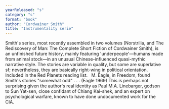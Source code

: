 ```yaml
---
yearReleased: "s"
category: "s"
format: "book"
author: "Cordwainer Smith"
title: "Instrumentality serie"
---
```

Smith's series, most recently assembled in two volumes (Norstrilia, and  The Rediscovery of Man: The Complete Short Fiction of Cordwainer Smith), is an unfinished future history, mainly featuring 'underpeople'—humans  made from animal stock—in an unusual Chinese-influenced quasi-mythic narrative  style. The stories are variable in quality, but some are superlative sf;  nevertheless, they are basically right-wing in political orientation. Included  in the Red Planets reading list.
 
M. Eagle, in Freedom, found Smith's stories  "somewhat odd" . . . (Eagle 1969) This is perhaps not surprising given the  author's real identity as Paul M.A. Linebarger, godson to Sun Yat-sen, close  confidant of Chiang Kai-shek, and an expert on psychological warfare, known to  have done undocumented work for the CIA.
 